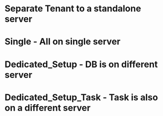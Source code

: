 # Separate Tenant to a standalone server 
# Single - All on single server 
# Dedicated_Setup - DB is on different server
# Dedicated_Setup_Task - Task is also on a different server
